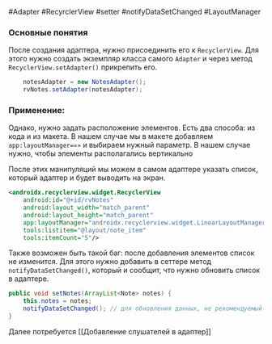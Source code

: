 #Adapter #RecyrclerView #setter #notifyDataSetChanged #LayoutManager
### Основные понятия

После создания адаптера, нужно присоединить его к `RecyclerView`. Для этого нужно создать экземпляр класса самого `Adapter` и через метод `RecyclerView.setAdapter()` прикрепить его.

```java
    notesAdapter = new NotesAdapter();  
    rvNotes.setAdapter(notesAdapter);
```
### Применение:

Однако, нужно задать расположение элементов. Есть два способа: из кода и из макета. В нашем случае мы в макете добавляем `app:layoutManager=«»` и выбираем нужный параметр. В нашем случае нужно, чтобы элементы располагались вертикально

После этих манипуляций мы можем в самом адаптере указать список, который адаптер и будет выводить на экран.

```xml
<androidx.recyclerview.widget.RecyclerView  
    android:id="@+id/rvNotes"  
    android:layout_width="match_parent"  
    android:layout_height="match_parent"  
    app:layoutManager="androidx.recyclerview.widget.LinearLayoutManager"  
    tools:listitem="@layout/note_item"  
    tools:itemCount="5"/>
```

Также возможен быть такой баг: после добавления элементов список не изменится. Для этого нужно добавить в сеттере метод `notifyDataSetChanged()`, который и сообщит, что нужно обновить список в адаптере.

```java
public void setNotes(ArrayList<Note> notes) {  
    this.notes = notes;  
    notifyDataSetChanged(); // для обновления данных, не рекомендуемый способ  
}
```

Далее потребуется [[Добавление слушателей в адаптер]]


